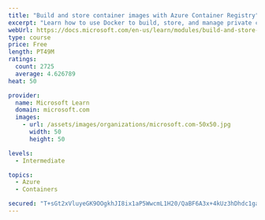```yaml
---
title: "Build and store container images with Azure Container Registry"
excerpt: "Learn how to use Docker to build, store, and manage private container images with the Azure Container Registry."
webUrl: https://docs.microsoft.com/en-us/learn/modules/build-and-store-container-images/
type: course
price: Free
length: PT49M
ratings:
  count: 2725
  average: 4.626789
heat: 50

provider:
  name: Microsoft Learn
  domain: microsoft.com
  images:
    - url: /assets/images/organizations/microsoft.com-50x50.jpg
      width: 50
      height: 50

levels:
  - Intermediate

topics:
  - Azure
  - Containers

secured: "T+sGt2xVluyeGK9OOgkhJI8ix1aP5WwcmL1H20/QaBF6A3x+4kUz3hDhdc1gaG8VxwGS3LMO/HnjUK4eBgQT4Rg4C7KO+2r9AcKH3Yx4sLcUmzPik9t0edZdk1bbh/0yUt1sjTorp+dp4krcU+TPq6xQ0SBaDkdQkPPIPjwBfo0Ug/iVfCGgsoQ4qi4hDFYMyaeaS7A0ly/C1EQ2iLnnLzEK9XT7kPw23Kze5hlMeuuOXCeWTIb/h8y9XtjUtr5E/eFTnvq4smW1pfNM4BI5s4T+Lqh7jYGWw9ul8OEWKZ+E4dKiOeqhnSPy5176g0y0fgFbWSbhosSB/PcDldD0GblrD3nzNRUgP1uU7Y9i1CozK03ikroWOzJjaILnWc79GHGEqT7RMXdYB0xAQsTjz4u+vv3KTU1zycMCmw7Pohs=;Gi28nT+AmxqHzUHp2yAXSg=="
---
```



